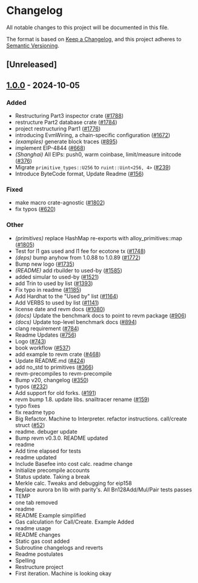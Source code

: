 # Changelog

All notable changes to this project will be documented in this file.

The format is based on [Keep a Changelog](https://keepachangelog.com/en/1.0.0/),
and this project adheres to [Semantic Versioning](https://semver.org/spec/v2.0.0.html).

## [Unreleased]

## [1.0.0](https://github.com/mahmudsudo/revm/releases/tag/revm-optimism-v1.0.0) - 2024-10-05

### Added

- Restructuring Part3 inspector crate ([#1788](https://github.com/mahmudsudo/revm/pull/1788))
- restructure Part2 database crate ([#1784](https://github.com/mahmudsudo/revm/pull/1784))
- project restructuring Part1 ([#1776](https://github.com/mahmudsudo/revm/pull/1776))
- introducing EvmWiring, a chain-specific configuration ([#1672](https://github.com/mahmudsudo/revm/pull/1672))
- *(examples)* generate block traces ([#895](https://github.com/mahmudsudo/revm/pull/895))
- implement EIP-4844 ([#668](https://github.com/mahmudsudo/revm/pull/668))
- *(Shanghai)* All EIPs: push0, warm coinbase, limit/measure initcode ([#376](https://github.com/mahmudsudo/revm/pull/376))
- Migrate `primitive_types::U256` to `ruint::Uint<256, 4>` ([#239](https://github.com/mahmudsudo/revm/pull/239))
- Introduce ByteCode format, Update Readme ([#156](https://github.com/mahmudsudo/revm/pull/156))

### Fixed

- make macro crate-agnostic ([#1802](https://github.com/mahmudsudo/revm/pull/1802))
- fix typos ([#620](https://github.com/mahmudsudo/revm/pull/620))

### Other

- *(primitives)* replace HashMap re-exports with alloy_primitives::map ([#1805](https://github.com/mahmudsudo/revm/pull/1805))
- Test for l1 gas used and l1 fee for ecotone tx ([#1748](https://github.com/mahmudsudo/revm/pull/1748))
- *(deps)* bump anyhow from 1.0.88 to 1.0.89 ([#1772](https://github.com/mahmudsudo/revm/pull/1772))
- Bump new logo ([#1735](https://github.com/mahmudsudo/revm/pull/1735))
- *(README)* add rbuilder to used-by ([#1585](https://github.com/mahmudsudo/revm/pull/1585))
- added simular to used-by ([#1521](https://github.com/mahmudsudo/revm/pull/1521))
- add Trin to used by list ([#1393](https://github.com/mahmudsudo/revm/pull/1393))
- Fix typo in readme ([#1185](https://github.com/mahmudsudo/revm/pull/1185))
- Add Hardhat to the "Used by" list ([#1164](https://github.com/mahmudsudo/revm/pull/1164))
- Add VERBS to used by list ([#1141](https://github.com/mahmudsudo/revm/pull/1141))
- license date and revm docs ([#1080](https://github.com/mahmudsudo/revm/pull/1080))
- *(docs)* Update the benchmark docs to point to revm package ([#906](https://github.com/mahmudsudo/revm/pull/906))
- *(docs)* Update top-level benchmark docs ([#894](https://github.com/mahmudsudo/revm/pull/894))
- clang requirement ([#784](https://github.com/mahmudsudo/revm/pull/784))
- Readme Updates ([#756](https://github.com/mahmudsudo/revm/pull/756))
- Logo ([#743](https://github.com/mahmudsudo/revm/pull/743))
- book workflow ([#537](https://github.com/mahmudsudo/revm/pull/537))
- add example to revm crate ([#468](https://github.com/mahmudsudo/revm/pull/468))
- Update README.md ([#424](https://github.com/mahmudsudo/revm/pull/424))
- add no_std to primitives ([#366](https://github.com/mahmudsudo/revm/pull/366))
- revm-precompiles to revm-precompile
- Bump v20, changelog ([#350](https://github.com/mahmudsudo/revm/pull/350))
- typos ([#232](https://github.com/mahmudsudo/revm/pull/232))
- Add support for old forks. ([#191](https://github.com/mahmudsudo/revm/pull/191))
- revm bump 1.8. update libs. snailtracer rename ([#159](https://github.com/mahmudsudo/revm/pull/159))
- typo fixes
- fix readme typo
- Big Refactor. Machine to Interpreter. refactor instructions. call/create struct ([#52](https://github.com/mahmudsudo/revm/pull/52))
- readme. debuger update
- Bump revm v0.3.0. README updated
- readme
- Add time elapsed for tests
- readme updated
- Include Basefee into cost calc. readme change
- Initialize precompile accounts
- Status update. Taking a break
- Merkle calc. Tweaks and debugging for eip158
- Replace aurora bn lib with parity's. All Bn128Add/Mul/Pair tests passes
- TEMP
- one tab removed
- readme
- README Example simplified
- Gas calculation for Call/Create. Example Added
- readme usage
- README changes
- Static gas cost added
- Subroutine changelogs and reverts
- Readme postulates
- Spelling
- Restructure project
- First iteration. Machine is looking okay
